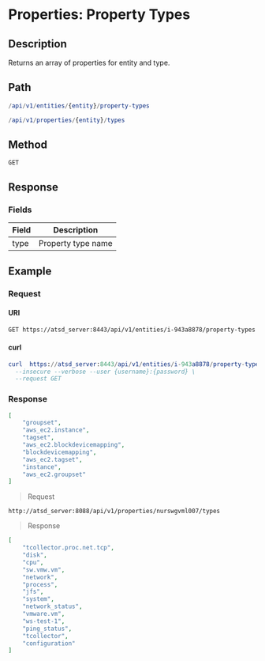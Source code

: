# Properties: Property Types

## Description

Returns an array of properties for entity and type. 

## Path

```elm
/api/v1/entities/{entity}/property-types
```

```elm
/api/v1/properties/{entity}/types
```

## Method

```
GET 
```

## Response

### Fields

| **Field**       | **Description**                                                                                        |
|----------------|--------------------------------------------------------------------------------------------------------|
| type | Property type name                                                                                            |

## Example

### Request

#### URI

```eml
GET https://atsd_server:8443/api/v1/entities/i-943a8878/property-types
```

#### curl

```elm
curl  https://atsd_server:8443/api/v1/entities/i-943a8878/property-types \
  --insecure --verbose --user {username}:{password} \
  --request GET
```
### Response

```json
[
    "groupset",
    "aws_ec2.instance",
    "tagset",
    "aws_ec2.blockdevicemapping",
    "blockdevicemapping",
    "aws_ec2.tagset",
    "instance",
    "aws_ec2.groupset"
]
```

> Request

```
http://atsd_server:8088/api/v1/properties/nurswgvml007/types
```

> Response

```json
[
    "tcollector.proc.net.tcp",
    "disk",
    "cpu",
    "sw.vmw.vm",
    "network",
    "process",
    "jfs",
    "system",
    "network_status",
    "vmware.vm",
    "ws-test-1",
    "ping_status",
    "tcollector",
    "configuration"
]
```

